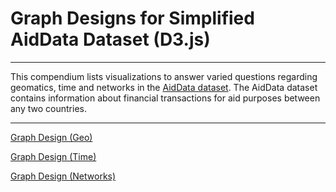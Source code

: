 # Graph Designs for Simplified AidData Dataset (D3.js)

---
This compendium lists visualizations to answer varied questions regarding geomatics, time and networks in the [AidData dataset](https://www.aiddata.org/data/aiddata-core-research-release-level-1-3-1). The AidData dataset contains information about financial transactions for aid purposes between any two countries.

---
[Graph Design (Geo)](https://observablehq.com/d/76848a463d0cf621)

[Graph Design (Time)](https://observablehq.com/d/295e77fbb1f78bf7)

[Graph Design (Networks)](https://observablehq.com/d/335b4e86071947d1)

